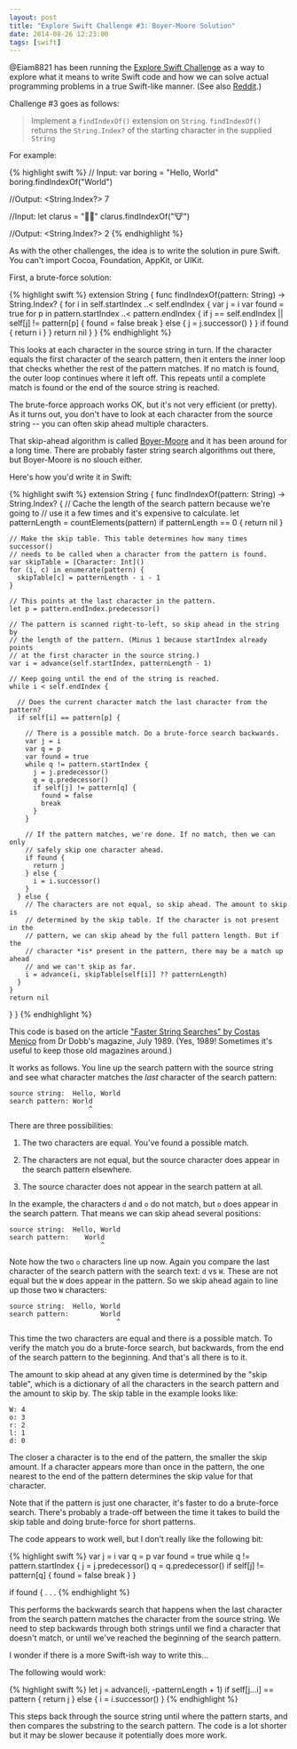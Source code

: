 ```yaml
---
layout: post
title: "Explore Swift Challenge #3: Boyer-Moore Solution"
date: 2014-08-26 12:23:00
tags: [swift]
---
```

@Eiam8821 has been running the [Explore Swift Challenge](https://github.com/Eiam8821/Explore-Swift-Challenge) as a way to explore what it means to write Swift code and how we can solve actual programming problems in a true Swift-like manner. (See also [Reddit](http://www.reddit.com/r/swift/comments/2c67rd/swift_challenge_explore_what_it_means_to_write/).)

Challenge #3 goes as follows:

> Implement a `findIndexOf()` extension on `String`.
> `findIndexOf()` returns the `String.Index?` of the starting character in the supplied `String` 
  
For example:

{% highlight swift %}
// Input: 
var boring = "Hello, World"
boring.findIndexOf("World")

//Output:
<String.Index?> 7

//Input:
let clarus = "🐶🐮"
clarus.findIndexOf("🐮")
	   
//Output:
<String.Index?> 2
{% endhighlight %}

As with the other challenges, the idea is to write the solution in pure Swift. You can't import Cocoa, Foundation, AppKit, or UIKit.

First, a brute-force solution:

{% highlight swift %}
extension String {
  func findIndexOf(pattern: String) -> String.Index? {
    for i in self.startIndex ..< self.endIndex {
      var j = i
      var found = true
      for p in pattern.startIndex ..< pattern.endIndex {
        if j == self.endIndex || self[j] != pattern[p] {
          found = false
          break
        } else {
          j = j.successor()
        }
      }
      if found {
        return i
      }
    }
    return nil
  }
}
{% endhighlight %}

This looks at each character in the source string in turn. If the character equals the first character of the search pattern, then it enters the inner loop that checks whether the rest of the pattern matches. If no match is found, the outer loop continues where it left off. This repeats until a complete match is found or the end of the source string is reached.

The brute-force approach works OK, but it's not very efficient (or pretty). As it turns out, you don't have to look at each character from the source string -- you can often skip ahead multiple characters.

That skip-ahead algorithm is called [Boyer-Moore](https://en.wikipedia.org/wiki/Boyer–Moore_string_search_algorithm) and it has been around for a long time. There are probably faster string search algorithms out there, but Boyer-Moore is no slouch either.

Here's how you'd write it in Swift:

{% highlight swift %}
extension String {
  func findIndexOf(pattern: String) -> String.Index? {
    // Cache the length of the search pattern because we're going to 
    // use it a few times and it's expensive to calculate.
    let patternLength = countElements(pattern)
    if patternLength == 0 {
      return nil
    }

    // Make the skip table. This table determines how many times successor() 
    // needs to be called when a character from the pattern is found.
    var skipTable = [Character: Int]()
    for (i, c) in enumerate(pattern) {
      skipTable[c] = patternLength - i - 1
    }

    // This points at the last character in the pattern.
    let p = pattern.endIndex.predecessor()

    // The pattern is scanned right-to-left, so skip ahead in the string by
    // the length of the pattern. (Minus 1 because startIndex already points
    // at the first character in the source string.)
    var i = advance(self.startIndex, patternLength - 1)

    // Keep going until the end of the string is reached.
    while i < self.endIndex {

      // Does the current character match the last character from the pattern?
      if self[i] == pattern[p] {

        // There is a possible match. Do a brute-force search backwards.
        var j = i
        var q = p
        var found = true
        while q != pattern.startIndex {
          j = j.predecessor()
          q = q.predecessor()
          if self[j] != pattern[q] {
            found = false
            break
          }
        }

        // If the pattern matches, we're done. If no match, then we can only
        // safely skip one character ahead.
        if found {
          return j
        } else {
          i = i.successor()
        }
      } else {
        // The characters are not equal, so skip ahead. The amount to skip is 
        // determined by the skip table. If the character is not present in the
        // pattern, we can skip ahead by the full pattern length. But if the 
        // character *is* present in the pattern, there may be a match up ahead 
        // and we can't skip as far.
        i = advance(i, skipTable[self[i]] ?? patternLength)
      }
    }
    return nil
  }
}
{% endhighlight %}

This code is based on the article ["Faster String Searches" by Costas Menico](http://www.drdobbs.com/database/faster-string-searches/184408171)
from Dr Dobb's magazine, July 1989. (Yes, 1989! Sometimes it's useful to keep those old magazines around.)

It works as follows. You line up the search pattern with the source string and see what character matches the *last* character of the search pattern:

	source string:  Hello, World
	search pattern: World
	                    ^

There are three possibilities:

1. The two characters are equal. You've found a possible match.

2. The characters are not equal, but the source character does appear in the search pattern elsewhere.

3. The source character does not appear in the search pattern at all.

In the example, the characters `d` and `o` do not match, but `o` does appear in the search pattern. That means we can skip ahead several positions:

	source string:  Hello, World
	search pattern:    World
	                       ^

Note how the two `o` characters line up now. Again you compare the last character of the search pattern with the search text: `d` vs `W`. These are not equal but the `W` does appear in the pattern. So we skip ahead again to line up those two `W` characters:

	source string:  Hello, World
	search pattern:        World
	                           ^

This time the two characters are equal and there is a possible match. To verify the match you do a brute-force search, but backwards, from the end of the search pattern to the beginning. And that's all there is to it.

The amount to skip ahead at any given time is determined by the "skip table", which is a dictionary of all the characters in the search pattern and the amount to skip by. The skip table in the example looks like:

	W: 4
	o: 3
	r: 2
	l: 1
	d: 0

The closer a character is to the end of the pattern, the smaller the skip amount. If a character appears more than once in the pattern, the one nearest to the end of the pattern determines the skip value for that character.

Note that if the pattern is just one character, it's faster to do a brute-force search. There's probably a trade-off between the time it takes to build the skip table and doing brute-force for short patterns.

The code appears to work well, but I don't really like the following bit:

{% highlight swift %}
var j = i
var q = p
var found = true
while q != pattern.startIndex {
  j = j.predecessor()
  q = q.predecessor()
  if self[j] != pattern[q] {
    found = false
    break
  }
}

if found {
  . . .
{% endhighlight %}

This performs the backwards search that happens when the last character from the search pattern matches the character from the source string. We need to step backwards through both strings until we find a character that doesn't match, or until we've reached the beginning of the search pattern. 

I wonder if there is a more Swift-ish way to write this...

The following would work:

{% highlight swift %}
let j = advance(i, -patternLength + 1)
if self[j...i] == pattern {
  return j
} else {
  i = i.successor()
}
{% endhighlight %}

This steps back through the source string until where the pattern starts, and then compares the substring to the search pattern. The code is a lot shorter but it may be slower because it potentially does more work.
